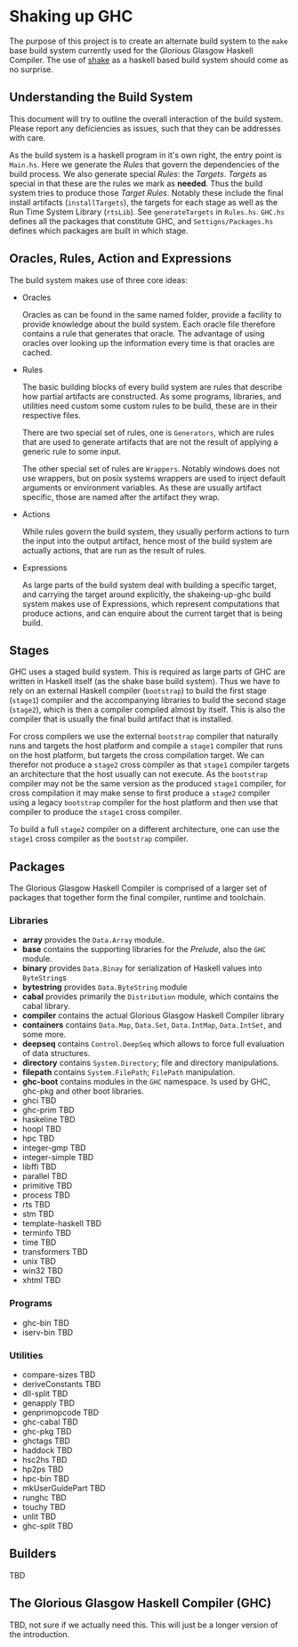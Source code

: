 # Shaking up GHC

The purpose of this project is to create an alternate build system to the `make`
base build system currently used for the Glorious Glasgow Haskell Compiler. The
use of [shake](shakebuild.com) as a haskell based build system should come as no
surprise.

## Understanding the Build System

This document will try to outline the overall interaction of the build system.
Please report any deficiencies as issues, such that they can be addresses with
care.

As the build system is a haskell program in it's own right, the entry point is
`Main.hs`. Here we generate the *Rules* that govern the dependencies of the
build process. We also generate special *Rules*: the *Targets*. *Targets* as
special in that these are the rules we mark as **needed**. Thus the build system
tries to produce those *Target Rules*. Notably these include the final install
artifacts (`installTargets`), the targets for each stage as well as the
Run Time System Library (`rtsLib`). See `generateTargets` in `Rules.hs`.
`GHC.hs` defines all the packages that constitute GHC, and
`Settigns/Packages.hs` defines which packages are built in which stage.

##  Oracles, Rules, Action and Expressions

The build system makes use of three core ideas:

- Oracles

  Oracles as can be found in the same named folder, provide a facility to
  provide knowledge about the build system.  Each oracle file therefore contains
  a rule that generates that oracle.  The advantage of using oracles over
  looking up the information every time is that oracles are cached.

- Rules

  The basic building blocks of every build system are rules that describe how
  partial artifacts are constructed.  As some programs, libraries, and utilities
  need custom some custom rules to be build, these are in their respective files.

  There are two special set of rules, one is `Generators`, which are rules that
  are used to generate artifacts that are not the result of applying a generic
  rule to some input.

  The other special set of rules are `Wrappers`. Notably windows does not use
  wrappers, but on posix systems wrappers are used to inject default arguments
  or environment variables. As these are usually artifact specific, those
  are named after the artifact they wrap.

- Actions

  While rules govern the build system, they usually perform actions to turn the
  input into the output artifact, hence most of the build system are actually
  actions, that are run as the result of rules.

- Expressions

  As large parts of the build system deal with building a specific target, and
  carrying the target around explicitly, the shakeing-up-ghc build system makes
  use of Expressions, which represent computations that produce actions, and
  can enquire about the current target that is being build.

## Stages

GHC uses a staged build system. This is required as large parts of GHC are
written in Haskell itself (as the shake base build system). Thus we have to rely
on an external Haskell compiler (`bootstrap`) to build the first stage
(`stage1`) compiler and the accompanying libraries to build the second stage
(`stage2`), which is then a compiler compiled almost by itself.  This is also
the compiler that is usually the final build artifact that is installed.

For cross compilers we use the external `bootstrap` compiler that naturally
runs and targets the host platform and compile a `stage1` compiler that runs on
the host platform, but targets the cross compilation target. We can therefor
not produce a `stage2` cross compiler as that `stage1` compiler targets an
architecture that the host usually can not execute. As the `bootstrap` compiler
may not be the same version as the produced `stage1` compiler, for cross
compilation it may make sense to first produce a `stage2` compiler using a
legacy `bootstrap` compiler for the host platform and then use that compiler
to produce the `stage1` cross compiler.

To build a full `stage2` compiler on a different architecture, one can use the
`stage1` cross compiler as the `bootstrap` compiler.

## Packages

The Glorious Glasgow Haskell Compiler is comprised of a larger set of packages
that together form the final compiler, runtime and toolchain.

### Libraries

- **array** provides the `Data.Array` module.
- **base** contains the supporting libraries for the *Prelude*, also the `GHC` module.
- **binary** provides `Data.Binay` for serialization of Haskell values into `ByteString`s
- **bytestring** provides `Data.ByteString` module
- **cabal** provides primarily the `Distribution` module, which contains the cabal library.
- **compiler** contains the actual Glorious Glasgow Haskell Compiler library
- **containers** contains `Data.Map`, `Data.Set`, `Data.IntMap`, `Data.IntSet`, and some more.
- **deepseq** contains `Control.DeepSeq` which allows to force full evaluation of data structures.
- **directory** contains `System.Directory`; file and directory manipulations.
- **filepath** contains `System.FilePath`; `FilePath` manipulation.
- **ghc-boot** contains modules in the `GHC` namespace. Is used by GHC, ghc-pkg and other boot libraries.
- ghci
  TBD
- ghc-prim
  TBD
- haskeline
  TBD
- hoopl
  TBD
- hpc
  TBD
- integer-gmp
  TBD
- integer-simple
  TBD
- libffi
  TBD
- parallel
  TBD
- primitive
  TBD
- process
  TBD
- rts
  TBD
- stm
  TBD
- template-haskell
  TBD
- terminfo
  TBD
- time
  TBD
- transformers
  TBD
- unix
  TBD
- win32
  TBD
- xhtml
  TBD

### Programs

- ghc-bin
  TBD
- iserv-bin
  TBD

### Utilities

- compare-sizes
  TBD
- deriveConstants
  TBD
- dll-split
  TBD
- genapply
  TBD
- genprimopcode
  TBD
- ghc-cabal
  TBD
- ghc-pkg
  TBD
- ghctags
  TBD
- haddock
  TBD
- hsc2hs
  TBD
- hp2ps
  TBD
- hpc-bin
  TBD
- mkUserGuidePart
  TBD
- runghc
  TBD
- touchy
  TBD
- unlit
  TBD
- ghc-split
  TBD

## Builders
TBD

## The Glorious Glasgow Haskell Compiler (GHC)
TBD, not sure if we actually need this. This will just be a longer version of
the introduction.
